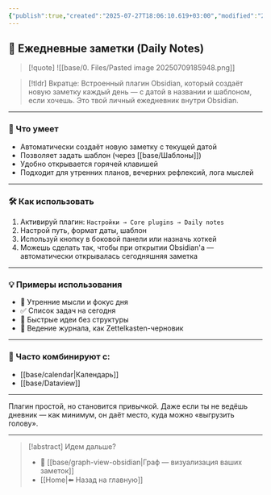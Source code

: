 ```yaml
---
{"publish":true,"created":"2025-07-27T18:06:10.619+03:00","modified":"2025-08-02T13:23:10.073+03:00","cssclasses":""}
---
```


## 📅 Ежедневные заметки (Daily Notes)

>[!quote] ![[base/0. Files/Pasted image 20250709185948.png]]

> [!tldr] Вкратце:
>  Встроенный плагин Obsidian, который создаёт новую заметку каждый день — с датой в названии и шаблоном, если хочешь. Это твой личный ежедневник внутри Obsidian.

---

### 🔧 Что умеет

- Автоматически создаёт новую заметку с текущей датой
- Позволяет задать шаблон (через [[base/Шаблоны]])
- Удобно открывается горячей клавишей
- Подходит для утренних планов, вечерних рефлексий, лога мыслей

---

### 🛠 Как использовать

1. Активируй плагин: `Настройки → Core plugins → Daily notes`
2. Настрой путь, формат даты, шаблон
3. Используй кнопку в боковой панели или назначь хоткей
4. Можешь сделать так, чтобы при открытии Obsidian'а — автоматически открывалась сегодняшняя заметка

---

### 💡 Примеры использования

- 🧠 Утренние мысли и фокус дня
- ✅ Список задач на сегодня
- 🔁 Быстрые идеи без структуры
- 📓 Ведение журнала, как Zettelkasten-черновик

---

### 📎 Часто комбинируют с:

- [[base/calendar\|Календарь]]
- [[base/Dataview]]
---

Плагин простой, но становится привычкой. Даже если ты не ведёшь дневник — как минимум, он даёт место, куда можно «выгрузить голову».

---
> [!abstract] Идем дальше?
> - 🧠 [[base/graph-view-obsidian\|Граф — визуализация ваших заметок]]
> - [[Home\|⬅️ Назад на главную]]